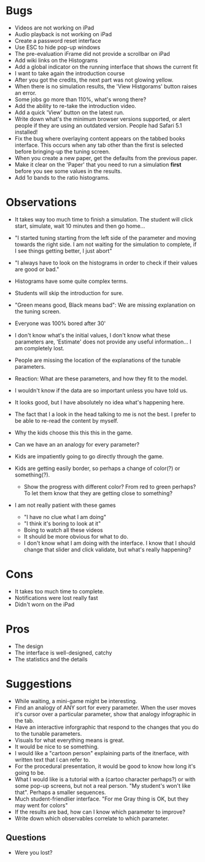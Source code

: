 
# Bugs

- Videos are not working on iPad
- Audio playback is not working on iPad
- Create a password reset interface
- Use ESC to hide pop-up windows
- The pre-evaluation iFrame did not provide a scrollbar on iPad
- Add wiki links on the Histograms
- Add a global indicator on the running interface that shows the current fit
- I want to take again the introduction course
- After you got the credits, the next part was not glowing yellow.
- When there is no simulation results, the 'View Histgorams' button raises an error.
- Some jobs go more than 110%, what's wrong there?
- Add the ability to re-take the introduction video.
- Add a quick 'View' button on the latest run.
- Write down what's the minimum browser versions supported, or alert people if they are using an outdated version. People had Safari 5.1 installed!
- Fix the bug where overlaying content appears on the tabbed books interface. This occurs when any tab other than the first is selected before bringing-up the tuning screen.
- When you create a new paper, get the defaults from the previous paper.
- Make it clear on the 'Paper' that you need to run a simulation **first** before you see some values in the results.
- Add 1σ bands to the ratio histograms.

# Observations

- It takes way too much time to finish a simulation. The student will click start, simulate, wait 10 minutes and then go home...
- "I started tuning starting from the left side of the parameter and moving towards the right side. I am not waiting for the simulation to complete, if I see things getting better, I just abort"
- "I always have to look on the histograms in order to check if their values are good or bad."
- Histograms have some quite complex terms. 
- Students will skip the introduction for sure.
- "Green means good, Black means bad": We are missing explanation on the tuning screen.
- Everyone was 100% bored after 30'
- I don't know what's the initial values, I don't know what these parameters are, 'Estimate' does not provide any useful information... I am completely lost.
- People are missing the location of the explanations of the tunable parameters.
- Reaction: What are these parameters, and how they fit to the model. 
- I wouldn't know if the data are so important unless you have told us.
- It looks good, but I have absolutely no idea what's happening here.
- The fact that I a look in the head talking to me is not the best. I prefer to be able to re-read the content by myself.
- Why the kids choose this this this in the game.
- Can we have an an analogy for every parameter? 
- Kids are impatiently going to go directly through the game.

- Kids are getting easily border, so perhaps a change of color(?) or something(?). 
    - Show the progress with different color? From red to green perhaps? To let them know that they are getting close to something?

- I am not really patient with these games
    - "I have no clue what I am doing"
    - "I think it's boring to look at it"
    - Boing to watch all these videos
    - It should be more obvious for what to do.
    - I don't know what I am doing with the interface. I know that I should change that slider and click validate, but what's really happening?

# Cons

- It takes too much time to complete.
- Notifications were lost really fast
- Didn't worn on the iPad

# Pros

- The design
- The interface is well-designed, catchy
- The statistics and the details

# Suggestions

- While waiting, a mini-game might be interesting.
- Find an analogy of ANY sort for every parameter. When the user moves it's cursor over a particular parameter, show that analogy infographic in the tab.
- Have an interactive inforgraphic that respond to the changes that you do to the tunable parameters.
- Visuals for what everything means is great.
- It would be nice to se something.
- I would like a "cartoon person" explaining parts of the itnerface, with written text that I can refer to.
- For the procedural presentation, it would be good to know how long it's going to be.
- What I would like is a tutorial with a (cartoo character perhaps?) or with some pop-up screens, but not a real person. "My student's won't like that". Perhaps a smaller sequences.
- Much student-friendlier interface. "For me Gray thing is OK, but they may went for colors"
- If the results are bad, how can I know which parameter to improve?
- Write down which observables correlate to which parameter. 

## Questions

- Were you lost?

